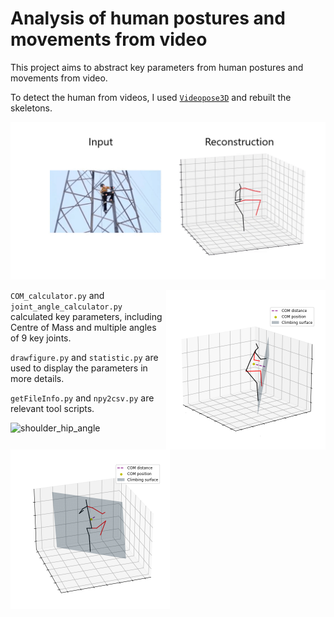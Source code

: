 # Analysis of human postures and movements from video

This project aims to abstract key parameters from human postures and movements from video. 

To detect the human from videos, I used [```Videopose3D```](https://github.com/facebookresearch/VideoPose3D) and rebuilt the skeletons.

<img src="examplepics\rh_move.png" alt="rhg_move" style="zoom:80%;" />

<img src="examplepics\com_2.png" alt="c" style="zoom:50%; float: right;"/><img src="examplepics\com_1.png" alt="d" style="zoom:50%; float: left;" />

























```COM_calculator.py``` and ```joint_angle_calculator.py``` calculated key parameters, including Centre of Mass and multiple angles of 9 key joints. 

```drawfigure.py``` and ```statistic.py``` are used to display the parameters in more details.

```getFileInfo.py``` and ```npy2csv.py``` are relevant tool scripts. 

![shoulder_hip_angle](examplepics\shoulder_hip_angle.png)

